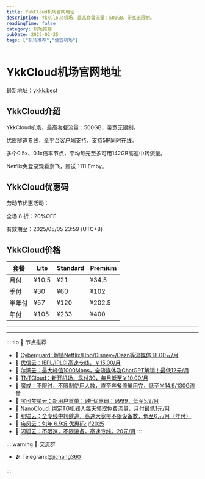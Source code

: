 ```yaml
---
title: YkkCloud机场官网地址
description: YkkCloud机场，最高套餐流量：500GB，带宽无限制。
readingTime: false
category: 机场推荐
pubDate: 2025-02-25
tags: ["机场推荐","便宜机场"]
---
```


# YkkCloud机场官网地址

最新地址：[ykkk.best](https://a.suola.link/youxinyun)

## YkkCloud介绍

YkkCloud机场，最高套餐流量：500GB，带宽无限制。

优质隧道专线，全平台客户端支持，支持5IP同时在线。

多个0.5x、0.1x倍率节点，平均每元至多可用142GB高速中转流量。

Netflix免登录观看奈飞，赠送 1111 Emby。

## YkkCloud优惠码

 劳动节优惠活动：

  全场 8 折：20%OFF

有效期至：2025/05/05 23:59 (UTC+8)

## YkkCloud价格

|套餐|Lite|Standard|Premium|
|----|----|----|----|
|月付|¥10.5|¥21|¥34.5|
|季付|¥30|¥60|¥102|
|半年付|¥57|¥120|¥202.5|
|年付|¥105|¥233|¥400|

---------
---------

::: tip 🎉 节点推荐
- 🚀 [Cyberguard: 解锁Netflix/Hbo/Disney+/Dazn等流媒体,18.00元/月](https://www.cyberguard.best/#/register?code=XsreC0T5)<br>
- 🚀 [优信云：IEPL/IPLC 高速专线，￥15.00/月](https://www.优信云.com/#/register?code=JRtE5uIV)<br>
- 🚀 [尔湾云：最大峰值1000Mbps，全流媒体及ChatGPT解锁！最低12元/月](https://erwan6.net/auth/register?code=BoObCd)<br>
- 🚀 [TNTCloud：新开机场，季付30，每月低至￥10.00/月](https://haibing822.tntvipaff.cc/#/register?code=GtjJVgml)<br>
- 🚀 [魔戒：不限时，不限制使用人数，直至套餐流量用完，低至￥14.9/130G流量](https://mojie.app/#/register?code=sSdtPtLo)<br>
- 🚀 [宝可梦星云：新用户首单：9折优惠码：9999，低至5.9/月 ](https://love.521pokemon.com/register?code=56ERkkxp)<br>
- 🚀 [NanoCloud: 绑定TG机器人每天领取免费流量，月付最低1元/月](https://edu.uodoo.bid/auth/register?code=JMiOQDHf)<br>
- 🚀 [肥猫云：全专线中转隧道，高速大宽带不限设备数，低至6元/月（年付）](https://fchb1188.fcvipaff.cc/register?aff=X1vZd2wf)<br>
- 🚀 [疾风云：包年 6.9折 优惠码: jf2025](https://homes.tr25.cn?code=ReCm)<br>
- 🚀 [闪狐云：不限速，不限设备。高速专线。20元/月](https://inv02.ffaff.cc/register?aff=WQApz2pv)
:::

::: warning  💬 交流群

- 🫂 Telegram:[@jichang360](https://t.me/jichang360)

:::
